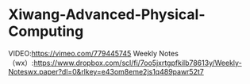 # Xiwang-Advanced-Physical-Computing
VIDEO:https://vimeo.com/779445745
Weekly Notes（wx）:https://www.dropbox.com/scl/fi/7oo5jxrtgpfkilb78613y/Weekly-Noteswx.paper?dl=0&rlkey=e43om8eme2js1q489pawr52t7
